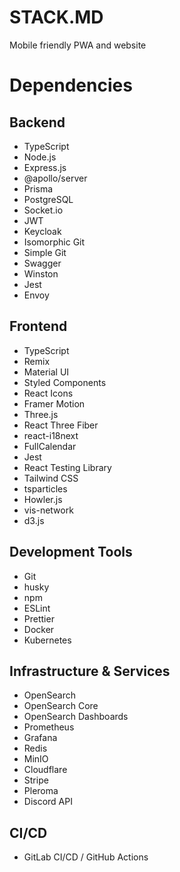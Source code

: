 # STACK.MD

Mobile friendly PWA and website

# Dependencies

## Backend
- TypeScript
- Node.js
- Express.js
- @apollo/server
- Prisma
- PostgreSQL
- Socket.io
- JWT
- Keycloak
- Isomorphic Git
- Simple Git
- Swagger
- Winston
- Jest
- Envoy

## Frontend
- TypeScript
- Remix
- Material UI
- Styled Components
- React Icons
- Framer Motion
- Three.js
- React Three Fiber
- react-i18next
- FullCalendar
- Jest
- React Testing Library
- Tailwind CSS
- tsparticles
- Howler.js
- vis-network
- d3.js

## Development Tools
- Git
- husky
- npm
- ESLint
- Prettier
- Docker
- Kubernetes

## Infrastructure & Services
- OpenSearch
- OpenSearch Core
- OpenSearch Dashboards
- Prometheus
- Grafana
- Redis
- MinIO
- Cloudflare
- Stripe
- Pleroma
- Discord API

## CI/CD
- GitLab CI/CD / GitHub Actions
